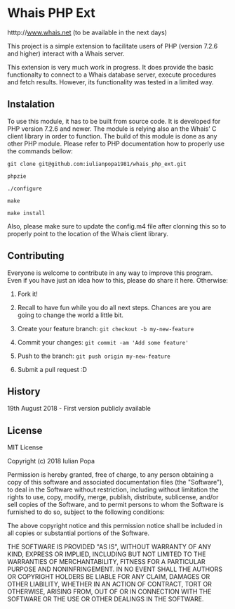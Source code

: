 # Whais PHP Ext

htttp://www.whais.net (to be available in the next days)

This project is a simple extension to facilitate users of PHP (version 7.2.6 and higher) interact with a Whais server. 

This extension is very much work in progress. It does provide the basic functionalty to connect to a Whais database server, execute procedures and fetch results. However, its functionality was tested in a limited way. 

## Instalation

To use this module, it has to be built from source code. It is developed for PHP version 7.2.6 and newer. The module is relying also an the Whais’ C client library in order to function. The build of this module is done as any other PHP module. Please refer to PHP documentation how to properly use the commands bellow: 

```
git clone git@github.com:iulianpopa1981/whais_php_ext.git 

phpzie 

./configure 

make 

make install 
```

Also, please make sure to update the config.m4 file after clonning this so to properly point to the location of the Whais client library.


## Contributing

Everyone is welcome to contribute in any way to improve this program. Even if you have just an idea how to this, please do share it here.  Otherwise:  

1. Fork it!  

2. Recall to have fun while you do all next steps. Chances are you are going to change the world a little bit.

3. Create your feature branch: `git checkout -b my-new-feature`  

4. Commit your changes: `git commit -am 'Add some feature'`  

5. Push to the branch: `git push origin my-new-feature` 

6. Submit a pull request :D 


## History

19th August 2018 - First version publicly available 

## License
MIT License

Copyright (c) 2018 Iulian Popa

Permission is hereby granted, free of charge, to any person obtaining a copy
of this software and associated documentation files (the "Software"), to deal
in the Software without restriction, including without limitation the rights
to use, copy, modify, merge, publish, distribute, sublicense, and/or sell
copies of the Software, and to permit persons to whom the Software is
furnished to do so, subject to the following conditions:

The above copyright notice and this permission notice shall be included in all
copies or substantial portions of the Software.

THE SOFTWARE IS PROVIDED "AS IS", WITHOUT WARRANTY OF ANY KIND, EXPRESS OR
IMPLIED, INCLUDING BUT NOT LIMITED TO THE WARRANTIES OF MERCHANTABILITY,
FITNESS FOR A PARTICULAR PURPOSE AND NONINFRINGEMENT. IN NO EVENT SHALL THE
AUTHORS OR COPYRIGHT HOLDERS BE LIABLE FOR ANY CLAIM, DAMAGES OR OTHER
LIABILITY, WHETHER IN AN ACTION OF CONTRACT, TORT OR OTHERWISE, ARISING FROM,
OUT OF OR IN CONNECTION WITH THE SOFTWARE OR THE USE OR OTHER DEALINGS IN THE
SOFTWARE.

